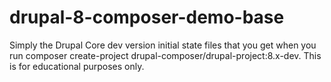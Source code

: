 # drupal-8-composer-demo-base
Simply the Drupal Core dev version initial state files that you get when you run composer create-project drupal-composer/drupal-project:8.x-dev. This is for educational purposes only.
